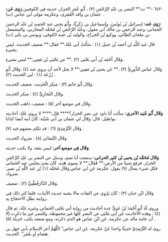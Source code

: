 ٦٤٣٠ -** ت:** النضر بن عَبْدِ الرَّحْمَنِ (٣) ، أَبُو عُمَر الخزاز، حديثه فِي الكوفيين.**رَوَى عَن:** عثمان بن واقد العُمَري، وعكرمة مولى ابن عباس (ت) .

**رَوَى عَنه:** إسرائيل بْن يُونُسَ، وإِسماعيل بن زَكَرِيَّا، وأَبُو يحيى عبد الحميد بْن عَبْد الرحمن الحماني، وعبد الرحمن بن مالك ابن مغول، وعَبْد الرَّحْمَنِ بْن مُحَمَّد المحاربي، والمشمعل بن ملحان الطائي، ووكيع بْن الجراح، والوليد بْن عتبة الكوفي، ويونس بن بكير (ت) .

قال عَبد اللَّهِ بْن أحمد بْن حنبل (١) : سَأَلتُ أبي عَنْهُ،** فقال:** ضعيف الحديث، ليس بشيءٍ.

وَقَال أَحْمَد بْن أَبي يَحْيَى (٢) ،** عن يَحْيَى بْن مَعِين:** ليس بشيءٍ.

وَقَال عَباس الدُّورِيُّ (٣) ،** عَن يحيى بْن مَعِين:** لا يحل لأحد أن يروي عنه (٤) .وَقَال أَبُو زُرْعَة (١) : لين الحديث (٢) .

وَقَال أَبُو حاتم (٣) : منكر الْحَدِيث، ضعيف الحديث.

وقَال البُخارِيُّ (٤) : منكر الحديث.

وَقَال في موضع آخر (٥) : ضعيف، ذاهب الحديث.

**وَقَال أَبُو عُبَيد الآجري:** سألت أَبَا داود عن نضر الخزاز؟**** قال:**** لا يروي عَنْهُ، أحاديثه بواطيل. قال: وَقَال لي عثمان بن أَبي شَيْبَة: كَانَ ابنه أيضا كذابا.

وَقَال التِّرْمِذِيّ (٦) : قد تكلم بعضهم فيه (٧) .

وَقَال النَّسَائي (٨) : متروك الحديث.

**وَقَال فِي موضع آخر:** ليس بثقة، ولا يكتب حديثه.

**وَقَال مُحَمَّد بْن يحيى بْن كثير الحراني:** سمعت أبا نعيم، وسئل عن النضر بن عَبْدِ الرَّحْمَنِ الخزاز، فرفع شيئا من الأرض،** فَقَالَ:** لا يسوى هَذِهِ، كَانَ يجئ يجلس عند الحماني فكل شيء يسأل (٩) يقول: عكرمة عَنِ ابن عباس.وَقَال مُحَمَّد (١) بْن عَبد اللَّهِ بْن نمير: متروك.

وَقَال الدَّارَقُطْنِيُّ (٢) : ضعيف.

وَقَال ابْن حبان (٣) : كَانَ يَرْوِي عن الثقات مالا يشبه حديث الأثبات، فلما كثر ذلك فِي روايته بطل الاحتجاج بِهِ.

وروى لَهُ أَبُو أَحْمَدَ بْنُ عَدِيٍّ عدة أحاديث من رواية أبي يَحْيَى الحماني وغيره عَنْهُ، ثم قال (٤) : وهذه الأحاديث عَن أَبِي يَحْيَى عن النضر كلها غير محفوظة، وللنضر غير ما ذكرت إلا أن عامة ماله عن عكرمة، عَنِ ابْنِ عباس هو الذي ذكرته، ومع ضعفه يكتب حَدِيثُهُ (٥) .

روى له التِّرْمِذِيّ حَدِيثًا واحدا عَنْ عكرمة، عَنِ ابن عباس" اللَّهُمَّ أعز الإسلام بأبي جهل بن هشام أو بعُمَر". الحديث.